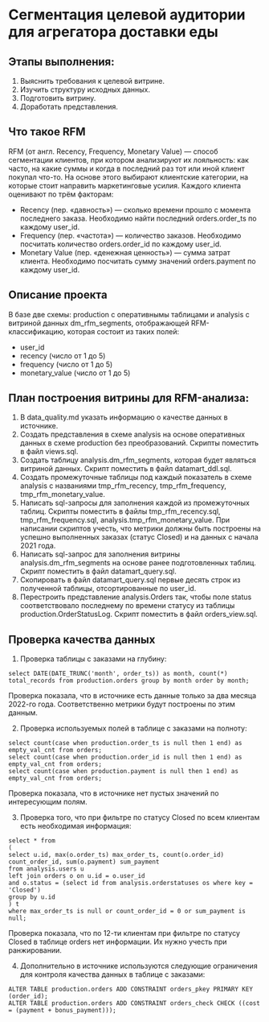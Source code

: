 # Сегментация целевой аудитории для агрегатора доставки еды

## Этапы выполнения:
1. Выяснить требования к целевой витрине.
2. Изучить структуру исходных данных.
3. Подготовить витрину.
4. Доработать представления.


## Что такое RFM
RFM (от англ. Recency, Frequency, Monetary Value) — способ сегментации клиентов, при котором анализируют их лояльность: как часто, на какие суммы и когда в последний раз тот или иной клиент покупал что-то. На основе этого выбирают клиентские категории, на которые стоит направить маркетинговые усилия. Каждого клиента оценивают по трём факторам:
- Recency (пер. «давность») — сколько времени прошло с момента последнего заказа. Необходимо найти последний orders.order_ts по каждому user_id.
- Frequency (пер. «частота») — количество заказов. Необходимо посчитать количество orders.order_id по каждому user_id.
- Monetary Value (пер. «денежная ценность») — сумма затрат клиента. Необходимо посчитать сумму значений orders.payment по каждому user_id.



## Описание проекта
В базе две схемы: production с оперативнымы таблицами и analysis с витриной данных dm_rfm_segments, отображающей RFM-классификацию, которая состоит из таких полей:
- user_id
- recency (число от 1 до 5)
- frequency (число от 1 до 5)
- monetary_value (число от 1 до 5)

## План построения витрины для RFM-анализа:
1. В data_quality.md указать информацию о качестве данных в источнике.
2. Создать представления в схеме analysis на основе оперативных данных в схеме production без преобразований. Скрипты поместить в файл views.sql.
3. Создать таблицу analysis.dm_rfm_segments, которая будет являться витриной данных. Скрипт поместить в файл datamart_ddl.sql.
4. Создать промежуточные таблицы под каждый показатель в схеме analysis с названиями tmp_rfm_recency, tmp_rfm_frequency, tmp_rfm_monetary_value.
5. Написать sql-запросы для заполнения каждой из промежуточных таблиц. Скрипты поместить в файлы tmp_rfm_recency.sql, tmp_rfm_frequency.sql, analysis.tmp_rfm_monetary_value. При написании скриптов учесть, что метрики должны быть построены на успешно выполненных заказах (статус Closed) и на данных с начала 2021 года.
6. Написать sql-запрос для заполнения витрины analysis.dm_rfm_segments на основе ранее подготовленных таблиц. Скрипт поместить в файл datamart_query.sql.
7. Скопировать в файл datamart_query.sql первые десять строк из полученной таблицы, отсортированные по user_id.
8. Перестроить представление analysis.Orders так, чтобы поле status соответствовало последнему по времени статусу из таблицы production.OrderStatusLog. Скрипт поместить в файл orders_view.sql.

## Проверка качества данных
1. Проверка таблицы с заказами на глубину:
```
select DATE(DATE_TRUNC('month', order_ts)) as month, count(*) total_records from production.orders group by month order by month;
```
Проверка показала, что в источнике есть данные только за два месяца 2022-го года. 
Соответственно метрики будут построены по этим данным.

2. Проверка используемых полей в таблице с заказами на полноту:
```
select count(case when production.order_ts is null then 1 end) as empty_val_cnt from orders;
select count(case when production.order_id is null then 1 end) as empty_val_cnt from orders;
select count(case when production.payment is null then 1 end) as empty_val_cnt from orders;
```
Проверка показала, что в источнике нет пустых значений по интересующим полям.

3. Проверка того, что при фильтре по статусу Closed по всем клиентам есть необходимая информация:
```
select * from
(
select u.id, max(o.order_ts) max_order_ts, count(o.order_id) count_order_id, sum(o.payment) sum_payment
from analysis.users u
left join orders o on u.id = o.user_id 
and o.status = (select id from analysis.orderstatuses os where key = 'Closed')
group by u.id
) t
where max_order_ts is null or count_order_id = 0 or sum_payment is null;
```
Проверка показала, что по 12-ти клиентам при фильтре по статусу Closed в таблице orders нет информации. Их нужно учесть при ранжировании.

4. Дополнительно в источнике используются следующие ограничения для контроля качества данных в таблице с заказами:
```
ALTER TABLE production.orders ADD CONSTRAINT orders_pkey PRIMARY KEY (order_id);
ALTER TABLE production.orders ADD CONSTRAINT orders_check CHECK ((cost = (payment + bonus_payment)));
```


